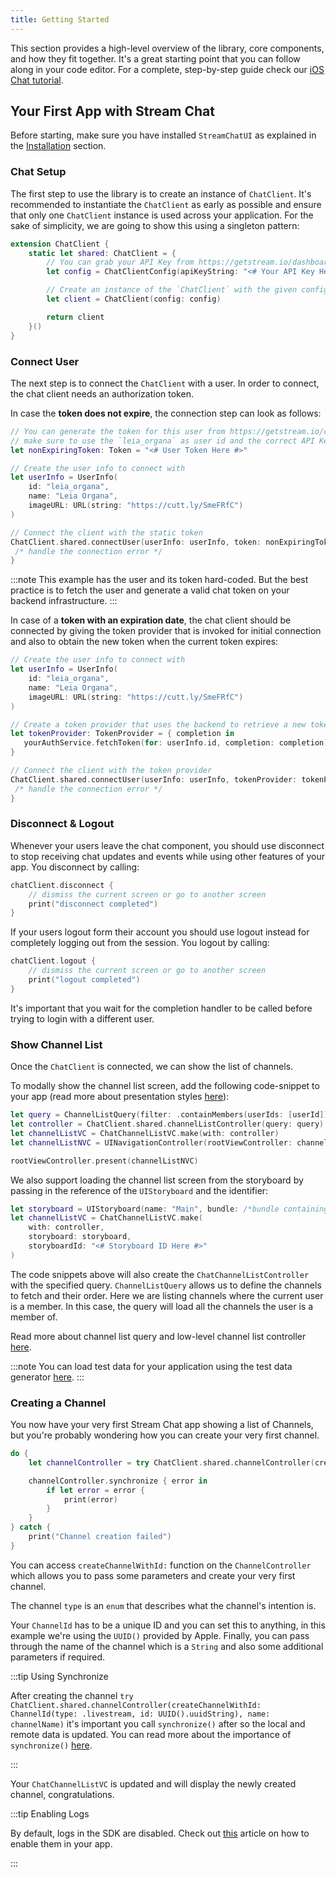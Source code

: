 ```yaml
---
title: Getting Started
---
```


This section provides a high-level overview of the library, core components, and how they fit together. It's a great starting point that you can follow along in your code editor. For a complete, step-by-step guide check our [iOS Chat tutorial](https://getstream.io/tutorials/ios-uikit-chat/).

## Your First App with Stream Chat

Before starting, make sure you have installed `StreamChatUI` as explained in the [Installation](../../basics/integration) section.

### Chat Setup

The first step to use the library is to create an instance of `ChatClient`. It's recommended to instantiate the `ChatClient` as early as possible and ensure that only one `ChatClient` instance is used across your application. For the sake of simplicity, we are going to show this using a singleton pattern:

```swift
extension ChatClient {
    static let shared: ChatClient = {
        // You can grab your API Key from https://getstream.io/dashboard/
        let config = ChatClientConfig(apiKeyString: "<# Your API Key Here #>")

        // Create an instance of the `ChatClient` with the given config
        let client = ChatClient(config: config)

        return client
    }()
}
```

### Connect User

The next step is to connect the `ChatClient` with a user. In order to connect, the chat client needs an authorization token.

In case the **token does not expire**, the connection step can look as follows:

```swift
// You can generate the token for this user from https://getstream.io/chat/docs/ios-swift/token_generator/?language=swift
// make sure to use the `leia_organa` as user id and the correct API Key Secret.
let nonExpiringToken: Token = "<# User Token Here #>"

// Create the user info to connect with
let userInfo = UserInfo(
    id: "leia_organa",
    name: "Leia Organa",
    imageURL: URL(string: "https://cutt.ly/SmeFRfC")
)

// Connect the client with the static token
ChatClient.shared.connectUser(userInfo: userInfo, token: nonExpiringToken) { error in
 /* handle the connection error */
}
```

:::note
This example has the user and its token hard-coded. But the best practice is to fetch the user and generate a valid chat token on your backend infrastructure.
:::

In case of a **token with an expiration date**, the chat client should be connected by giving the token provider that is invoked for initial connection and also to obtain the new token when the current token expires:

```swift
// Create the user info to connect with
let userInfo = UserInfo(
    id: "leia_organa",
    name: "Leia Organa",
    imageURL: URL(string: "https://cutt.ly/SmeFRfC")
)

// Create a token provider that uses the backend to retrieve a new token. The token provider is called on `connect` as well as when the current token expires
let tokenProvider: TokenProvider = { completion in
   yourAuthService.fetchToken(for: userInfo.id, completion: completion)
}

// Connect the client with the token provider
ChatClient.shared.connectUser(userInfo: userInfo, tokenProvider: tokenProvider) { error in
 /* handle the connection error */
}
```

### Disconnect & Logout

Whenever your users leave the chat component, you should use disconnect to stop receiving chat updates and events while using other features of your app. You disconnect by calling:

```swift
chatClient.disconnect {
    // dismiss the current screen or go to another screen
    print("disconnect completed")
}
```

If your users logout form their account you should use logout instead for completely logging out from the session. You logout by calling:

```swift
chatClient.logout {
    // dismiss the current screen or go to another screen
    print("logout completed")
}
```

It's important that you wait for the completion handler to be called before trying to login with a different user.

### Show Channel List

Once the `ChatClient` is connected, we can show the list of channels.

To modally show the channel list screen, add the following code-snippet to your app (read more about presentation styles [here](./components/channel-list.md)):

```swift
let query = ChannelListQuery(filter: .containMembers(userIds: [userId]))
let controller = ChatClient.shared.channelListController(query: query)
let channelListVC = ChatChannelListVC.make(with: controller)
let channelListNVC = UINavigationController(rootViewController: channelListVC)

rootViewController.present(channelListNVC)
```

We also support loading the channel list screen from the storyboard by passing in the reference of the `UIStoryboard` and the identifier:

```swift
let storyboard = UIStoryboard(name: "Main", bundle: /*bundle containing the storyboard*/)
let channelListVC = ChatChannelListVC.make(
    with: controller,
    storyboard: storyboard,
    storyboardId: "<# Storyboard ID Here #>"
)
```

The code snippets above will also create the `ChatChannelListController` with the specified query. `ChannelListQuery` allows us to define the channels to fetch and their order. Here we are listing channels where the current user is a member. In this case, the query will load all the channels the user is a member of.

Read more about channel list query and low-level channel list controller [here](../client/controllers/channels.md).

:::note
You can load test data for your application using the test data generator [here](https://generator.getstream.io/).
:::

### Creating a Channel

You now have your very first Stream Chat app showing a list of Channels, but you're probably wondering how you can create your very first channel.

```swift
do {
    let channelController = try ChatClient.shared.channelController(createChannelWithId: ChannelId(type: .livestream, id: UUID().uuidString), name: channelName)

    channelController.synchronize { error in
        if let error = error {
            print(error)
        }
    }
} catch {
    print("Channel creation failed")
}
```

You can access `createChannelWithId:` function on the `ChannelController` which allows you to pass some parameters and create your very first channel.

The channel `type` is an `enum` that describes what the channel's intention is.

Your `ChannelId` has to be a unique ID and you can set this to anything, in this example we're using the `UUID()` provided by Apple. Finally, you can pass through the name of the channel which is a `String` and also some additional parameters if required.

:::tip Using Synchronize

After creating the channel `try ChatClient.shared.channelController(createChannelWithId: ChannelId(type: .livestream, id: UUID().uuidString), name: channelName)` it's important you call `synchronize()` after so the local and remote data is updated. You can read more about the importance of `synchronize()` [here](../../client/importance-of-synchronize).

:::

Your `ChatChannelListVC` is updated and will display the newly created channel, congratulations.

:::tip Enabling Logs

By default, logs in the SDK are disabled. Check out [this](../../basics/logs) article on how to enable them in your app.

:::

